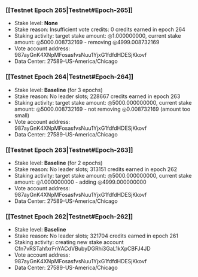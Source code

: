 ### [[Testnet Epoch 265|Testnet#Epoch-265]]
* Stake level: **None**
* Stake reason: Insufficient vote credits: 0 credits earned in epoch 264
* Staking activity: target stake amount: ◎1.000000000, current stake amount: ◎5000.008732169 - removing ◎4999.008732169
* Vote account address: 987ayGnK4XNpMFosasfvsNuu1YjxG1fdfdHDESjKkovf
* Data Center: 27589-US-America/Chicago
### [[Testnet Epoch 264|Testnet#Epoch-264]]
* Stake level: **Baseline** (for 3 epochs)
* Stake reason: No leader slots; 228667 credits earned in epoch 263
* Staking activity: target stake amount: ◎5000.000000000, current stake amount: ◎5000.008732169 - not removing ◎0.008732169 (amount too small)
* Vote account address: 987ayGnK4XNpMFosasfvsNuu1YjxG1fdfdHDESjKkovf
* Data Center: 27589-US-America/Chicago
### [[Testnet Epoch 263|Testnet#Epoch-263]]
* Stake level: **Baseline** (for 2 epochs)
* Stake reason: No leader slots; 313151 credits earned in epoch 262
* Staking activity: target stake amount: ◎5000.000000000, current stake amount: ◎1.000000000 - adding ◎4999.000000000
* Vote account address: 987ayGnK4XNpMFosasfvsNuu1YjxG1fdfdHDESjKkovf
* Data Center: 27589-US-America/Chicago
### [[Testnet Epoch 262|Testnet#Epoch-262]]
* Stake level: **Baseline**
* Stake reason: No leader slots; 321704 credits earned in epoch 261
* Staking activity: creating new stake account Cfn7vRSTahfxrFnYACdVBubyDGRhi3GaL1kXpCBFJ4JD
* Vote account address: 987ayGnK4XNpMFosasfvsNuu1YjxG1fdfdHDESjKkovf
* Data Center: 27589-US-America/Chicago